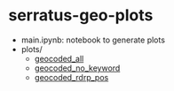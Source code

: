 # serratus-geo-plots

- main.ipynb: notebook to generate plots
- plots/
    - [geocoded_all](https://victorl.in/serratus-geo-plots/plots/geocoded_all)
    - [geocoded_no_keyword](https://victorl.in/serratus-geo-plots/plots/geocoded_no_keyword)
    - [geocoded_rdrp_pos](https://victorl.in/serratus-geo-plots/plots/geocoded_rdrp_pos)
